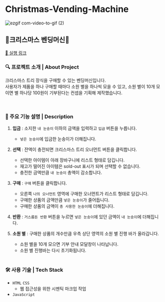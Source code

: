 # Christmas-Vending-Machine

![ezgif com-video-to-gif (2)](https://user-images.githubusercontent.com/101047198/234858618-561a9799-aa8b-482c-8de3-83a72ecfbda6.gif)

## 🎄크리스마스 벤딩머신🎄

[🔗 실행 링크](https://tommykim97.github.io/Christmas-Vending-Machine/)

### 🔍 프로젝트 소개 | About Project

크리스마스 트리 장식을 구매할 수 있는 벤딩머신입니다.<br/>
사용자가 제품을 하나 구매할 때마다 소원 별을 하나씩 모을 수 있고, 소원 별이 10개 모이면 별 하나당 100원이 기부된다는 컨셉을 기획해 제작했습니다.

<br/>

### 📜 주요 기능 설명 | Description

1. **입금** : 소지한 `내 눈송이` 이하의 금액을 입력하고 `입금` 버튼을 누릅니다.
   - `넣은 눈송이`에 입금한 눈송이가 더해집니다.
2. **선택** : 잔액이 충전되면 크리스마스 트리 오너먼트 버튼을 클릭합니다.
   - 선택한 아이템이 아래 장바구니에 리스트 형태로 담깁니다.
   - 재고가 떨어진 아이템은 sold-out 표시가 되며 선택할 수 없습니다.
   - 충전한 금액만큼 `내 눈송이` 총액이 감소합니다.
3. **구매** : `구매` 버튼을 클릭합니다.
   - 오른쪽 `나의 오너먼트` 영역에 구매한 오너먼트가 리스트 형태로 담깁니다.
   - 구매한 상품의 금액만큼 `넣은 눈송이`가 줄어듭니다.
   - 구매한 상품의 금액이 `총 사용한 눈송이`에 더해집니다.
4. **반환** : `거스름돈 반환` 버튼을 누르면 `넣은 눈송이`에 있던 금액이 `내 눈송이`에 더해집니다.
5. **소원 별** : 구매한 상품의 개수만큼 우측 상단 영역의 소원 별 진행 바가 올라갑니다.

   - 소원 별을 10개 모으면 기부 안내 모달창이 나타납니다.
   - 소원 별 진행바는 다시 초기화됩니다.

    <br/>

### 🛠 사용 기술 | Tech Stack

- `HTML` `CSS`
  - 웹 접근성을 위한 시멘틱 마크업 작업
- `JavaScript`
